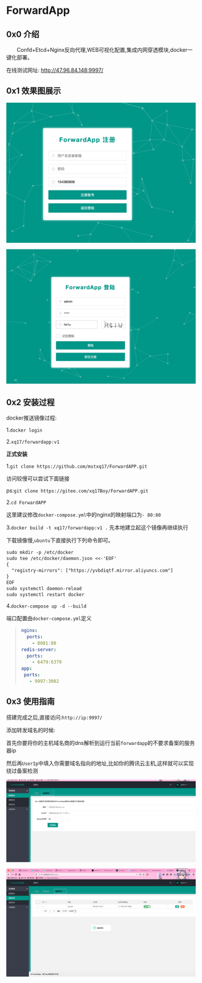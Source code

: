 # ForwardApp

## 0x0 介绍

&emsp;&emsp;Confd+Etcd+Nginx反向代理,WEB可视化配置,集成内网穿透模块,docker一键化部署。

在线测试网址: http://47.96.84.148:9997/

## 0x1 效果图展示

![image-20200125220306483](README.assets/image-20200125220306483.png)

![image-20200125220327065](README.assets/image-20200125220327065.png)



## 0x2 安装过程

docker推送镜像过程:

1.`docker login`

2.`xq17/forwardapp:v1`





**正式安装**

1.`git clone https://github.com/mstxq17/ForwardAPP.git`

访问较慢可以尝试下面链接

ps:`git clone https://gitee.com/xq17Boy/ForwardAPP.git`

2.`cd ForwardAPP`

这里建议修改`docker-compose.yml`中的nginx的映射端口为`- 80:80`

3.`docker build -t xq17/forwardapp:v1 .` 先本地建立起这个镜像再继续执行

下载镜像慢,`ubuntu`下直接执行下列命令即可。

```shell
sudo mkdir -p /etc/docker
sudo tee /etc/docker/daemon.json <<-'EOF'
{
  "registry-mirrors": ["https://yvbdiqtf.mirror.aliyuncs.com"]
}
EOF
sudo systemctl daemon-reload
sudo systemctl restart docker
```

4.`docker-compose up -d --build`


端口配置由`docker-compose.yml`定义

>  ```yml
>nginx:
>    ports:
>      - 8081:80
>redis-server:
>    ports:
>      - 6479:6379
>app:
>   ports:
>     - 9997:3002
>  ```



## 0x3 使用指南

搭建完成之后,直接访问:`http://ip:9997/`

添加转发域名的时候: 

首先你要将你的主机域名商的dns解析到运行当前`forwardapp`的不要求备案的服务器ip

然后再`UserIp`中填入你需要域名指向的地址,比如你的腾讯云主机,这样就可以实现绕过备案检测

![image-20200125220348807](README.assets/image-20200125220348807.png)

![image-20200125220419961](README.assets/image-20200125220419961.png)
